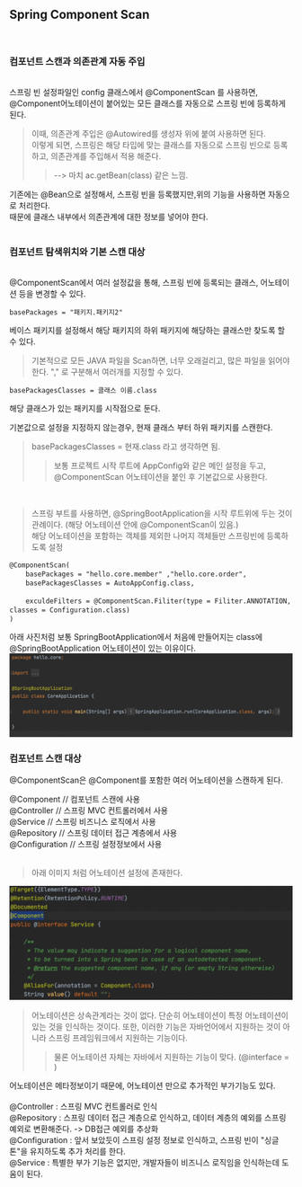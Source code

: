 ## Spring Component Scan
<br>

### 컴포넌트 스캔과 의존관계 자동 주입
<br>
스프링 빈 설정파일인 config 클래스에서   
@ComponentScan 를 사용하면, 
@Component어노테이션이 붙어있는 모든 클래스를 자동으로 스프링 빈에 등록하게 된다.   

> 이때, 의존관계 주입은 @Autowired를 생성자 위에 붙여 사용하면 된다.      
> 이렇게 되면, 스프링은 해당 타입에 맞는 클래스를 자동으로 스프링 빈으로 등록하고, 의존관계를 주입해서 적용 해준다. 
>> --> 마치 ac.getBean(class) 같은 느낌.   

기존에는 @Bean으로 설정해서, 스프링 빈을 등록했지만,위의 기능을 사용하면 자동으로 처리한다.    
때문에 클래스 내부에서 의존관계에 대한 정보를 넣어야 한다.   
<br>
### 컴포넌트 탐색위치와 기본 스캔 대상
<br>
@ComponentScan에서 여러 설정값을 통해, 스프링 빈에 등록되는 클래스, 어노테이션 등을 변경할 수 있다.

```
basePackages = "패키지.패키지2"
```
베이스 패키지를 설정해서 해당 패키지의 하위 패키지에 해당하는 클래스만 찾도록 할 수 있다.

> 기본적으로 모든 JAVA 파일을 Scan하면, 너무 오래걸리고, 많은 파일을 읽어야 한다.
> "," 로 구분해서 여러개를 지정할 수 있다.  

```
basePackagesClasses = 클래스 이름.class
```
해당 클래스가 있는 패키지를 시작점으로 둔다.  

기본값으로 설정을 지정하지 않는경우, 현재 클래스 부터 하위 패키지를 스캔한다.   
> basePackagesClasses = 현재.class 라고 생각하면 됨.   
>>보통 프로젝트 시작 루트에 AppConfig와 같은 메인 설정을 두고, @ComponentScan 어노테이션을 붙인 후 기본값으로 사용한다.   
<br>

> 스프링 부트를 사용하면, @SpringBootApplication을 시작 루트위에 두는 것이 관례이다. (해당 어노테이션 안에 @ComponentScan이 있음.)   
> 해당 어노테이션을 포함하는 객체를 제외한 나머지 객체들만 스프링빈에 등록하도록 설정   

```
@ComponentScan(
    basePackages = "hello.core.member" ,"hello.core.order",
    basePackagesClasses = AutoAppConfig.class, 
    
    exculdeFilters = @ComponentScan.Filiter(type = Filiter.ANNOTATION, classes = Configuration.class)   
)
```

아래 사진처럼 보통 SpringBootApplication에서 처음에 만들어지는 class에 @SpringBootApplication 어노테이션이 있는 이유이다.
<img width = 800 src= "https://github.com/Jeeseob/TIL/blob/main/Spring/image/CoreApplication_class.png">


### 컴포넌트 스캔 대상

@ComponentScan은 @Component를 포함한 여러 어노테이션을 스캔하게 된다.

@Component // 컴포넌트 스캔에 사용    
@Controller // 스프링 MVC 컨트롤러에서 사용   
@Service // 스프링 비즈니스 로직에서 사용   
@Repository // 스프링 데이터 접근 계층에서 사용   
@Configuration // 스프링 설정정보에서 사용   
<br>

> 아래 이미지 처럼 어노테이션 설정에 존재한다.
<img width = 800 src= "https://github.com/Jeeseob/TIL/blob/main/Spring/image/Service_annotation.png">
<br>

> 어노테이션은 상속관계라는 것이 없다. 단순히 어노테이션이 특정 어노테이션이 있는 것을 인식하는 것이다.
> 또한, 이러한 기능은 자바언어에서 지원하는 것이 아니라 스프링 프레임워크에서 지원하는 기능이다.
>> 물론 어노테이션 자체는 자바에서 지원하는 기능이 맞다. (@interface = )

어노테이션은 메타정보이기 때문에, 어노테이션 만으로 추가적인 부가기능도 있다.   
<br>
@Controller : 스프링 MVC 컨트롤러로 인식   
@Repository : 스프링 데이터 접근 계층으로 인식하고, 데이터 계층의 예외를 스프링 예외로 변환해준다. -> DB접근 예외를 추상화  
@Configuration : 앞서 보았듯이 스프링 설정 정보로 인식하고, 스프링 빈이 "싱글톤"을 유지하도록 추가 처리를 한다.  
@Service : 특별한 부가 기능은 없지만, 개발자들이 비즈니스 로직임을 인식하는데 도움이 된다.

